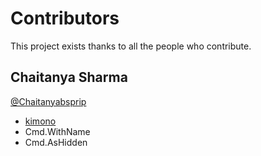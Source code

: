 # Contributors

This project exists thanks to all the people who contribute.

## Chaitanya Sharma

[@Chaitanyabsprip](https://github.com/Chaitanyabsprip)

- [kimono](cmds/kimono)
- Cmd.WithName
- Cmd.AsHidden
